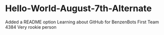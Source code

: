 # Hello-World-August-7th-Alternate
Added a README option 
Learning about GitHub for BenzenBots First Team 4384
Very rookie person
